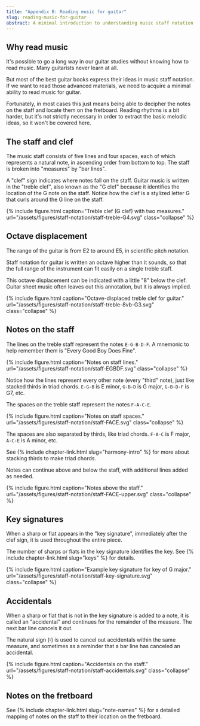 ```yaml
---
title: "Appendix B: Reading music for guitar"
slug: reading-music-for-guitar
abstract: A minimal introduction to understanding music staff notation for guitar.
---
```


## Why read music

It's possible to go a long way in our guitar studies without knowing how to read music.
Many guitarists never learn at all.

But most of the best guitar books express their ideas in music staff notation.
If we want to read those advanced materials,
we need to acquire a minimal ability to read music for guitar.

Fortunately, in most cases this just means being able to decipher the notes on the staff and locate them on the fretboard.
Reading rhythms is a bit harder,
but it's not strictly necessary in order to extract the basic melodic ideas,
so it won't be covered here.

## The staff and clef

The music staff consists of five lines and four spaces,
each of which represents a natural note,
in ascending order from bottom to top.
The staff is broken into "measures" by "bar lines".

A "clef" sign indicates where notes fall on the staff.
Guitar music is written in the "treble clef",
also known as the "G clef" because it identifies the location of the G note on the staff.
Notice how the clef is a stylized letter G that curls around the G line on the staff.

{% include figure.html
    caption="Treble clef (G clef) with two measures."
    url="/assets/figures/staff-notation/staff-treble-G4.svg"
    class="collapse"
%}

## Octave displacement

The range of the guitar is from E2 to around E5,
in scientific pitch notation.

Staff notation for guitar is written an octave higher than it sounds,
so that the full range of the instrument can fit easily on a single treble staff.

This octave displacement can be indicated with a little "8" below the clef.
Guitar sheet music often leaves out this annotation,
but it is always implied.

{% include figure.html
    caption="Octave-displaced treble clef for guitar."
    url="/assets/figures/staff-notation/staff-treble-8vb-G3.svg"
    class="collapse"
%}

## Notes on the staff

The lines on the treble staff represent the notes `E-G-B-D-F`.
A mnemonic to help remember them is "Every Good Boy Does Fine".

{% include figure.html
    caption="Notes on staff lines."
    url="/assets/figures/staff-notation/staff-EGBDF.svg"
    class="collapse"
%}

Notice how the lines represent every other note
(every "third" note),
just like stacked thirds in triad chords.
`E-G-B` is E minor, 
`G-B-D` is G major,
`G-B-D-F` is G7,
etc.

The spaces on the treble staff represent the notes `F-A-C-E`.

{% include figure.html
    caption="Notes on staff spaces."
    url="/assets/figures/staff-notation/staff-FACE.svg"
    class="collapse"
%}

The spaces are also separated by thirds,
like triad chords.
`F-A-C` is F major,
`A-C-E` is A minor,
etc.

See {% include chapter-link.html slug="harmony-intro" %} 
for more about stacking thirds to make triad chords.

Notes can continue above and below the staff,
with additional lines added as needed.

{% include figure.html
    caption="Notes above the staff."
    url="/assets/figures/staff-notation/staff-FACE-upper.svg"
    class="collapse"
%}

## Key signatures

When a sharp or flat appears in the "key signature",
immediately after the clef sign,
it is used throughout the entire piece.

The number of sharps or flats in the key signature identifies the key.
See {% include chapter-link.html slug="keys" %} for details.

{% include figure.html
    caption="Example key signature for key of G major."
    url="/assets/figures/staff-notation/staff-key-signature.svg"
    class="collapse"
%}

## Accidentals

When a sharp or flat that is not in the key signature is added to a note,
it is called an "accidental" and continues for the remainder of the measure.
The next bar line cancels it out.

The natural sign (&#9838;) is used to cancel out accidentals within the same measure,
and sometimes as a reminder that a bar line has canceled an accidental.

{% include figure.html
    caption="Accidentals on the staff."
    url="/assets/figures/staff-notation/staff-accidentals.svg"
    class="collapse"
%}

## Notes on the fretboard

See {% include chapter-link.html slug="note-names" %} for a detailed mapping of notes on the staff to their location on the fretboard.

